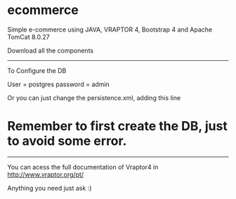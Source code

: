# ecommerce

Simple e-commerce using JAVA, VRAPTOR 4, Bootstrap 4 and Apache TomCat 8.0.27

Download all the components 

_______________________________________________

To Configure the DB 

User = postgres
password = admin 

Or you can just change the persistence.xml, adding this line 

<property name="hibernate.hbm2ddl.auto" value="update" /> <!-- create / create-drop / update -->


# Remember to first create the DB, just to avoid some error. 

___________________________________________

You can acess the full documentation of Vraptor4 in http://www.vraptor.org/pt/

Anything you need just ask :) 


